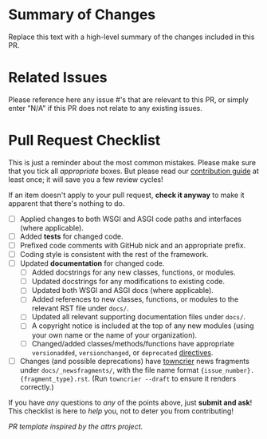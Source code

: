 # Summary of Changes

Replace this text with a high-level summary of the changes included in this PR.

# Related Issues

Please reference here any issue #'s that are relevant to this PR, or simply enter "N/A" if this PR does not relate to any existing issues.

# Pull Request Checklist

This is just a reminder about the most common mistakes.  Please make sure that you tick all *appropriate* boxes.  But please read our [contribution guide](../CONTRIBUTING.md) at least once; it will save you a few review cycles!

If an item doesn't apply to your pull request, **check it anyway** to make it apparent that there's nothing to do.

- [ ] Applied changes to both WSGI and ASGI code paths and interfaces (where applicable).
- [ ] Added **tests** for changed code.
- [ ] Prefixed code comments with GitHub nick and an appropriate prefix.
- [ ] Coding style is consistent with the rest of the framework.
- [ ] Updated **documentation** for changed code.
    - [ ] Added docstrings for any new classes, functions, or modules.
    - [ ] Updated docstrings for any modifications to existing code.
    - [ ] Updated both WSGI and ASGI docs (where applicable).
    - [ ] Added references to new classes, functions, or modules to the relevant RST file under `docs/`.
    - [ ] Updated all relevant supporting documentation files under `docs/`.
    - [ ] A copyright notice is included at the top of any new modules (using your own name or the name of your organization).
    - [ ] Changed/added classes/methods/functions have appropriate `versionadded`, `versionchanged`, or `deprecated` [directives](http://www.sphinx-doc.org/en/stable/usage/restructuredtext/directives.html?highlight=versionadded#directive-versionadded).
- [ ] Changes (and possible deprecations) have [towncrier](https://towncrier.readthedocs.io/en/actual-freaking-docs/index.html) news fragments under `docs/_newsfragments/`, with the file name format `{issue_number}.{fragment_type}.rst`. (Run `towncrier --draft` to ensure it renders correctly.)

If you have *any* questions to *any* of the points above, just **submit and ask**! This checklist is here to *help* you, not to deter you from contributing!

*PR template inspired by the attrs project.*
